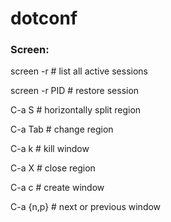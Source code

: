 # dotconf

### Screen:

  screen -r # list all active sessions

  screen -r PID # restore session

  
  C-a S # horizontally split region

  C-a Tab # сhange region

  C-a k # kill window
  
  C-a X # close region
  
  
  C-a c # create window

  C-a {n,p} # next or previous window
  

